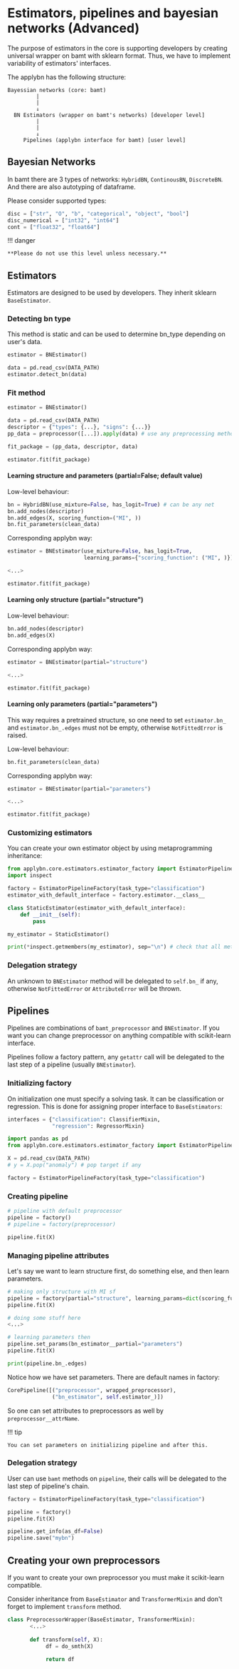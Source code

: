 # Estimators, pipelines and bayesian networks (Advanced)

The purpose of estimators in the core is supporting developers by creating 
universal wrapper on bamt with sklearn format. Thus, we have to implement 
variability of estimators' interfaces. 

The applybn has the following structure:
```
Bayessian networks (core: bamt)
         |
         |
         ↓ 
  BN Estimators (wrapper on bamt's networks) [developer level]
         |
         |
         ↓ 
     Pipelines (applybn interface for bamt) [user level]
```

## Bayesian Networks

In bamt there are 3 types of networks: `HybridBN`, `ContinousBN`, `DiscreteBN`.
And there are also autotyping of dataframe. 

Please consider supported types:
```python
disc = ["str", "O", "b", "categorical", "object", "bool"]
disc_numerical = ["int32", "int64"]
cont = ["float32", "float64"]
```
!!! danger

    **Please do not use this level unless necessary.**


## Estimators

Estimators are designed to be used by developers. 
They inherit sklearn `BaseEstimator`.

### Detecting bn type

This method is static and can be used to determine bn_type depending on user's data.

```python
estimator = BNEstimator()

data = pd.read_csv(DATA_PATH)
estimator.detect_bn(data)
```

### Fit method

```python
estimator = BNEstimator()

data = pd.read_csv(DATA_PATH)
descriptor = {"types": {...}, "signs": {...}}
pp_data = preprocessor([...]).apply(data) # use any preprocessing method

fit_package = (pp_data, descriptor, data)

estimator.fit(fit_package)
```

#### Learning structure and parameters (partial=False; default value)
Low-level behaviour:
```python
bn = HybridBN(use_mixture=False, has_logit=True) # can be any net
bn.add_nodes(descriptor)
bn.add_edges(X, scoring_function=("MI", ))
bn.fit_parameters(clean_data)
```
Corresponding applybn way:
```python
estimator = BNEstimator(use_mixture=False, has_logit=True,
                        learning_params={"scoring_function": ("MI", )})

<...>

estimator.fit(fit_package)
```

#### Learning only structure (partial="structure")
Low-level behaviour:
```python
bn.add_nodes(descriptor)
bn.add_edges(X)
```

Corresponding applybn way:
```python
estimator = BNEstimator(partial="structure")

<...>

estimator.fit(fit_package)
```

#### Learning only parameters (partial="parameters")
This way requires a pretrained structure, so one need to set `estimator.bn_` 
and `estimator.bn_.edges` must not be empty, otherwise `NotFittedError` is raised.

Low-level behaviour:
```python
bn.fit_parameters(clean_data)
```
Corresponding applybn way:
```python
estimator = BNEstimator(partial="parameters")

<...>

estimator.fit(fit_package)
```

### Customizing estimators

You can create your own estimator object by using metaprogramming inheritance:

```python
from applybn.core.estimators.estimator_factory import EstimatorPipelineFactory
import inspect

factory = EstimatorPipelineFactory(task_type="classification")
estimator_with_default_interface = factory.estimator.__class__

class StaticEstimator(estimator_with_default_interface):
    def __init__(self):
        pass

my_estimator = StaticEstimator()

print(*inspect.getmembers(my_estimator), sep="\n") # check that all methods are in
```

### Delegation strategy

An unknown to `BNEstimator` method will be delegated to `self.bn_` if any, 
otherwise `NotFittedError` or `AttributeError` will be thrown.

## Pipelines

Pipelines are combinations of `bamt_preprocessor` and `BNEstimator`. If you want you can change 
preprocessor on anything compatible with scikit-learn interface.

Pipelines follow a factory pattern, any `getattr` call will be delegated
to the last step of a pipeline (usually `BNEstimator`).

### Initializing factory
On initialization one must specify a solving task. It can be classification or regression.
This is done for assigning proper interface to `BaseEstimators`:

```python
interfaces = {"classification": ClassifierMixin,
              "regression": RegressorMixin}
```

```python
import pandas as pd
from applybn.core.estimators.estimator_factory import EstimatorPipelineFactory

X = pd.read_csv(DATA_PATH)
# y = X.pop("anomaly") # pop target if any

factory = EstimatorPipelineFactory(task_type="classification")
```

### Creating pipeline
```python
# pipeline with default preprocessor
pipeline = factory()
# pipeline = factory(preprocessor) 

pipeline.fit(X)
```

### Managing pipeline attributes
Let's say we want to learn structure first, do something else, and then learn parameters.
```python
# making only structure with MI sf
pipeline = factory(partial="structure", learning_params=dict(scoring_function="MI"))
pipeline.fit(X)

# doing some stuff here
<...>

# learning parameters then
pipeline.set_params(bn_estimator__partial="parameters")
pipeline.fit(X)

print(pipeline.bn_.edges)
```

Notice how we have set parameters. There are default names in factory:
```python
CorePipeline([("preprocessor", wrapped_preprocessor),
              ("bn_estimator", self.estimator_)])
```

So one can set attributes to preprocessors as well by `preprocessor__attrName`.

!!! tip

    You can set parameters on initializing pipeline and after this.

### Delegation strategy

User can use `bamt` methods on `pipeline`, their calls will be delegated to the last step of 
pipeline's chain. 

```python
factory = EstimatorPipelineFactory(task_type="classification")

pipeline = factory()
pipeline.fit(X)

pipeline.get_info(as_df=False) 
pipeline.save("mybn")
```

## Creating your own preprocessors

If you want to create your own preprocessor you must make it scikit-learn compatible.

Consider inheritance from `BaseEstimator` and `TransformerMixin` and
don't forget to implement `transform` method.
```python
class PreprocessorWrapper(BaseEstimator, TransformerMixin):
       <...>
       
       def transform(self, X):
            df = do_smth(X)
        
            return df
```